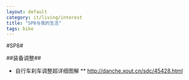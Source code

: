 ```yaml
---
layout: default
category: it/living/interest
title: "SP8与我的生活"
tags: bike
---
```




#SP8#

##装备调整##
* 自行车刹车调整超详细图解
** http://danche.xout.cn/sdc/45428.html
